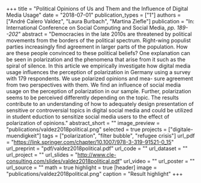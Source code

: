 +++
title = "Political Opinions of Us and Them and the Influence of Digital Media Usage"
date = "2018-07-01"
publication_types = ["1"]
authors = ["André Calero Valdez", "Laura Burbach", "Martina Ziefle"]
publication = "In: International Conference on Social Computing and Social Media, _pp. 189--202_"
abstract = "Democracies in the late 2010s are threatened by political movements from the borders of the political spectrum. Right-wing populist parties increasingly find agreement in larger parts of the population. How are these people convinced to these political beliefs? One explanation can be seen in polarization and the phenomena that arise from it such as the spiral of silence. In this article we empirically investigate how digital media usage influences the perception of polarization in Germany using a survey with 179 respondents. We use polarized opinions and mea- sure agreement from two perspectives with them. We find an influence of social media usage on the perception of polarization in our sample. Further, polarization seems to be perceived differently depending on the topic. The results contribute to an understanding of how to adequately design presentation of sensitive or controversial topics in digital social media and could be utilized in student eduction to sensitize social media users to the effect of polarization of opinions."
abstract_short = ""
image_preview = "publications/valdez2018political.png"
selected = true
projects = ["digitale-muendigkeit"]
tags = ["polarization", "filter bubble", "refugee crisis"]
url_pdf = "https://link.springer.com/chapter/10.1007/978-3-319-91521-0_15"
url_preprint = "pdf/valdez2018political.pdf"
url_code = ""
url_dataset = ""
url_project = ""
url_slides = "http://www.cle-consulting.com/slides/valdez2018political.pdf"
url_video = ""
url_poster = ""
url_source = ""
math = true
highlight = true
[header]
image = "publications/valdez2018political.png"
caption = "Result highlight"
+++

